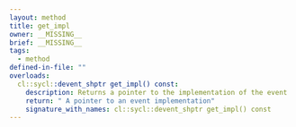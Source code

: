 ```yaml
---
layout: method
title: get_impl
owner: __MISSING__
brief: __MISSING__
tags:
  - method
defined-in-file: ""
overloads:
  cl::sycl::devent_shptr get_impl() const:
    description: Returns a pointer to the implementation of the event
    return: " A pointer to an event implementation"
    signature_with_names: cl::sycl::devent_shptr get_impl() const
---
```

